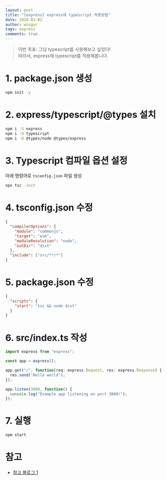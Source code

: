 ```yaml
---
layout: post
title: "[express] express에 typescript 적용방법"
date: 2020-02-02
author: wnsgur
tags: express
comments: true
---
```


> 이번 목표: 그냥 typescript를 사용해보고 싶었다!  
> 따라서, express에 typescript를 적용해봅니다.

# 1. package.json 생성

```bash
npm init -y
```

# 2. express/typescript/@types 설치

```bash
npm i -S express
npm i -D typescript
npm i -D @types/node @types/express
```

# 3. Typescript 컴파일 옵션 설정

아래 명령어로 `tsconfig.json` 파일 생성

```bash
npx tsc -init
```

# 4. tsconfig.json 수정

```json
{
  "compilerOptions": {
    "module": "commonjs",
    "target": "es6",
    "moduleResolution": "node",
    "outDir": "dist"
  },
  "include": ["src/**/*"]
}
```

# 5. package.json 수정

```json
{
  "scripts": {
    "start": "tsc && node dist"
  }
}
```

# 6. src/index.ts 작성

```js
import express from "express";

const app = express();

app.get("/", function(req: express.Request, res: express.Response) {
  res.send("Hello world");
});

app.listen(3000, function() {
  console.log("Example app listening on port 3000!");
});
```

# 7. 실행

```bash
npm start
```

# 참고

- [참고 블로그 1](https://gongzza.github.io/javascript/nodejs/typescript-express-starter-1/)
